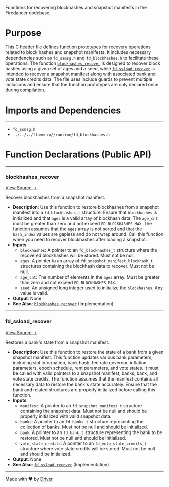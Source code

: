 <!--------------------------------------------------------------------------------->
<!-- IMPORTANT: This file is auto-generated by Driver (https://driver.ai). -------->
<!-- Manual edits may be overwritten on future commits. --------------------------->
<!--------------------------------------------------------------------------------->

Functions for recovering blockhashes and snapshot manifests in the Firedancer codebase.

# Purpose
This C header file defines function prototypes for recovery operations related to block hashes and snapshot manifests. It includes necessary dependencies such as `fd_ssmsg.h` and `fd_blockhashes.h` to facilitate these operations. The function [`blockhashes_recover`](<#blockhashes_recover>) is designed to recover block hashes using a given set of ages and a seed, while [`fd_ssload_recover`](<#fd_ssload_recover>) is intended to recover a snapshot manifest along with associated bank and vote state credits data. The file uses include guards to prevent multiple inclusions and ensure that the function prototypes are only declared once during compilation.
# Imports and Dependencies

---
- `fd_ssmsg.h`
- `../../../flamenco//runtime/fd_blockhashes.h`


# Function Declarations (Public API)

---
### blockhashes\_recover<!-- {{#callable_declaration:blockhashes_recover}} -->
[View Source →](<../../../../../../src/discof/restore/utils/fd_ssload.h#L7>)

Recover blockhashes from a snapshot manifest.
- **Description**: Use this function to restore blockhashes from a snapshot manifest into a `fd_blockhashes_t` structure. Ensure that `blockhashes` is initialized and that `ages` is a valid array of blockhash data. The `age_cnt` must be greater than zero and not exceed `FD_BLOCKHASHES_MAX`. The function assumes that the `ages` array is not sorted and that the `hash_index` values are gapless and do not wrap around. Call this function when you need to recover blockhashes after loading a snapshot.
- **Inputs**:
    - `blockhashes`: A pointer to an `fd_blockhashes_t` structure where the recovered blockhashes will be stored. Must not be null.
    - `ages`: A pointer to an array of `fd_snapshot_manifest_blockhash_t` structures containing the blockhash data to recover. Must not be null.
    - `age_cnt`: The number of elements in the `ages` array. Must be greater than zero and not exceed `FD_BLOCKHASHES_MAX`.
    - `seed`: An unsigned long integer used to initialize the `blockhashes`. Any value is valid.
- **Output**: None
- **See Also**: [`blockhashes_recover`](<fd_ssload.c.md#blockhashes_recover>)  (Implementation)


---
### fd\_ssload\_recover<!-- {{#callable_declaration:fd_ssload_recover}} -->
[View Source →](<../../../../../../src/discof/restore/utils/fd_ssload.h#L15>)

Restores a bank's state from a snapshot manifest.
- **Description**: Use this function to restore the state of a bank from a given snapshot manifest. This function updates various bank parameters, including slot information, bank hash, fee rate governor, inflation parameters, epoch schedule, rent parameters, and vote states. It must be called with valid pointers to a snapshot manifest, banks, bank, and vote state credits. The function assumes that the manifest contains all necessary data to restore the bank's state accurately. Ensure that the bank and related structures are properly initialized before calling this function.
- **Inputs**:
    - `manifest`: A pointer to an `fd_snapshot_manifest_t` structure containing the snapshot data. Must not be null and should be properly initialized with valid snapshot data.
    - `banks`: A pointer to an `fd_banks_t` structure representing the collection of banks. Must not be null and should be initialized.
    - `bank`: A pointer to an `fd_bank_t` structure representing the bank to be restored. Must not be null and should be initialized.
    - `vote_state_credits`: A pointer to an `fd_vote_state_credits_t` structure where vote state credits will be stored. Must not be null and should be initialized.
- **Output**: None
- **See Also**: [`fd_ssload_recover`](<fd_ssload.c.md#fd_ssload_recover>)  (Implementation)



---
Made with ❤️ by [Driver](https://www.driver.ai/)
